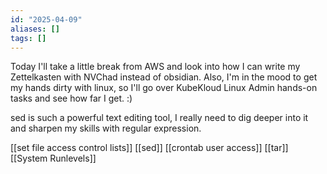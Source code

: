 ```yaml
---
id: "2025-04-09"
aliases: []
tags: []
---
```



Today I'll take a little break from AWS and look into how I can write my Zettelkasten with NVChad instead of obsidian. Also, I'm in the mood to get my hands dirty with linux, so I'll go over KubeKloud Linux Admin hands-on tasks and see how far I get. :)

sed is such a powerful text editing tool, I really need to dig deeper into it and sharpen my skills with regular expression. 

[[set file access control lists]]
[[sed]]
[[crontab user access]]
[[tar]]
[[System Runlevels]]

